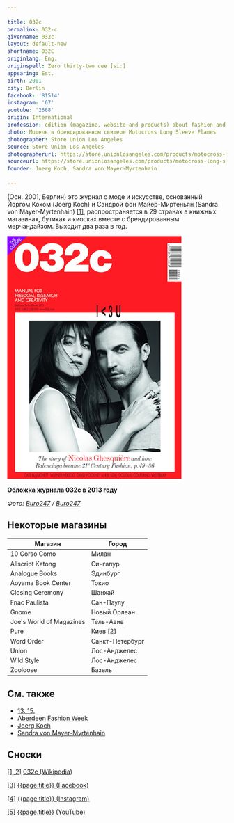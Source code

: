 ```yaml
---

title: 032c
permalink: 032-c
givenname: 032c
layout: default-new
shortname: 032C
originlang: Eng.
originspell: Zero thirty-two cee [siː]
appearing: Est.
birth: 2001
city: Berlin
facebook: '81514'
instagram: '67'
youtube: '2668'
origin: International
profession: edition (magazine, website and products) about fashion and art
photo: Модель в брендированном свитере Motocross Long Sleeve Flames
photographer: Store Union Los Angeles
source: Store Union Los Angeles
photographerurl: https://store.unionlosangeles.com/products/motocross-long-sleeve-flames-t-shirt
sourceurl: https://store.unionlosangeles.com/products/motocross-long-sleeve-flames-t-shirt
founder: Joerg Koch, Sandra von Mayer-Myrtenhain

---
```


(Осн. 2001, Берлин) это журнал о моде и искусстве, основанный Йоргом Кохом (Joerg Koch) и Сандрой фон Майер-Миртеньян (Sandra von Mayer-Myrtenhain) <span id="a1">[\[1\]](#f1)</span>, распространяется в 29 странах в книжных магазинах, бутиках и киосках вместе с брендированным мерчандайзом. Выходит два раза в год.

![](/images/cover-magazine-032c.jpg)

**Обложка журнала 032с в 2013 году**

*Фото: [Buro247](buro-24-7) / [Buro247](buro-24-7)*

## Некоторые магазины

|Магазин|Город|
|-|-|
|10 Corso Como|Милан|
|Allscript Katong|Сингапур|
|Analogue Books|Эдинбург|
|Aoyama Book Center|Токио|
|Closing Ceremony|Шанхай|
|Fnac Paulista|Сан-Паулу|
|Gnome|Новый Орлеан|
|Joe's World of Magazines|Тель-Авив|
|Pure|Киев <span id="a2">[\[2\]](#f2)</span>|
|Word Order|Санкт-Петербург|
|Union|Лос-Анджелес|
|Wild Style|Лос-Анджелес|
|Zooloose|Базель|

## См. также

+ [13. 15.](13-15)
+ [Aberdeen Fashion Week](aberdeen-fashion-week)
+ [Joerg Koch](joerg-koch)
+ [Sandra von Mayer-Myrtenhain](sandra-von-mayer-yrmtenhain)

## Сноски

[[1, 2]](#a1) <span id="f1"></span> [032c (Wikipedia)](https://en.wikipedia.org/wiki/032c)

[[3]](#a3) <span id="f3"></span> [{{page.title}} (Facebook)](https://www.facebook.com/pg/032cWorkshop/community/?ref=page_internal)

[[4]](#a4) <span id="f4"></span> [{{page.title}} (Instagram)](https://www.instagram.com/032c_mag/)

[[5]](#a5) <span id="f5"></span> [{{page.title}} (YouTube)](https://www.youtube.com/user/032cworkshop/about?disable_polymer=1)
